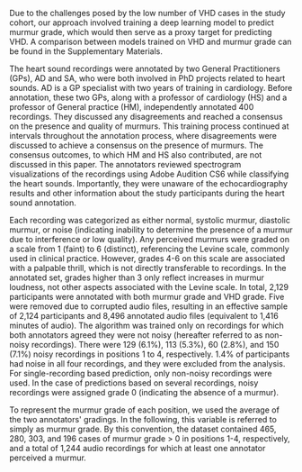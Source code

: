 Due to the challenges posed by the low number of VHD cases in the study cohort, our approach involved training a deep learning model to predict murmur grade, which would then serve as a proxy target for predicting VHD. A comparison between models trained on VHD and murmur grade can be found in the Supplementary Materials.

The heart sound recordings were annotated by two General Practitioners (GPs), AD and SA, who were both involved in PhD projects related to heart sounds. AD is a GP specialist with two years of training in cardiology. Before annotation, these two GPs, along with a professor of cardiology (HS) and a professor of General practice (HM), independently annotated 400 recordings. They discussed any disagreements and reached a consensus on the presence and quality of murmurs. This training process continued at intervals throughout the annotation process, where disagreements were discussed to achieve a consensus on the presence of murmurs. The consensus outcomes, to which HM and HS also contributed, are not discussed in this paper. The annotators reviewed spectrogram visualizations of the recordings using Adobe Audition CS6 while classifying the heart sounds. Importantly, they were unaware of the echocardiography results and other information about the study participants during the heart sound annotation.

Each recording was categorized as either normal, systolic murmur, diastolic murmur, or noise (indicating inability to determine the presence of a murmur due to interference or low quality). Any perceived murmurs were graded on a scale from 1 (faint) to 6 (distinct), referencing the Levine scale, commonly used in clinical practice. However, grades 4-6 on this scale are associated with a palpable thrill, which is not directly transferable to recordings. In the annotated set, grades higher than 3 only reflect increases in murmur loudness, not other aspects associated with the Levine scale. In total, 2,129 participants were annotated with both murmur grade and VHD grade. Five were removed due to corrupted audio files, resulting in an effective sample of 2,124 participants and 8,496 annotated audio files (equivalent to 1,416 minutes of audio). The algorithm was trained only on recordings for which both annotators agreed they were not noisy (hereafter referred to as non-noisy recordings). There were 129 (6.1%), 113 (5.3%), 60 (2.8%), and 150 (7.1%) noisy recordings in positions 1 to 4, respectively. 1.4% of participants had noise in all four recordings, and they were excluded from the analysis. For single-recording based prediction, only non-noisy recordings were used. In the case of predictions based on several recordings, noisy recordings were assigned grade 0 (indicating the absence of a murmur).

To represent the murmur grade of each position, we used the average of the two annotators' gradings. In the following, this variable is referred to simply as murmur grade. By this convention, the dataset contained 465, 280, 303, and 196 cases of murmur grade > 0 in positions 1-4, respectively, and a total of 1,244 audio recordings for which at least one annotator perceived a murmur.